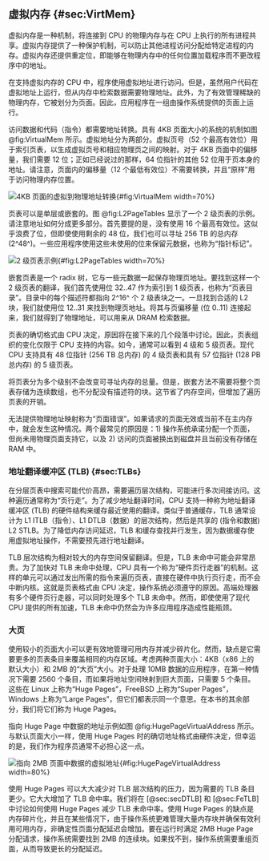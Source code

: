 ## 虚拟内存 {#sec:VirtMem}

虚拟内存是一种机制，将连接到 CPU 的物理内存与在 CPU 上执行的所有进程共享。虚拟内存提供了一种保护机制，可以防止其他进程访问分配给特定进程的内存。虚拟内存还提供重定位，即能够在物理内存中的任何位置加载程序而不更改程序中的地址。

在支持虚拟内存的 CPU 中，程序使用虚拟地址进行访问。但是，虽然用户代码在虚拟地址上运行，但从内存中检索数据需要物理地址。此外，为了有效管理稀缺的物理内存，它被划分为页面。因此，应用程序在一组由操作系统提供​​的页面上运行。

访问数据和代码（指令）都需要地址转换。具有 4KB 页面大小的系统的机制如图  @fig:VirtualMem 所示。虚拟地址分为两部分。虚拟页号（52 个最高有效位）用于索引页表，以生成虚拟页号和相应物理页之间的映射。对于 4KB 页面中的偏移量，我们需要 12 位；正如已经说过的那样，64 位指针的其他 52 位用于页本身的地址。请注意，页面内的偏移量（12 个最低有效位）不需要转换，并且“原样”用于访问物理内存位置。

![4KB 页面的虚拟到物理地址转换](../../img/uarch/VirtualMem.png){#fig:VirtualMem width=70%}

页表可以是单层或嵌套的。图  @fig:L2PageTables 显示了一个 2 级页表的示例。请注意地址如何分成更多部分。首先要提的是，没有使用 16 个最高有效位。这似乎浪费了位，但即使使用剩余的 48 位，我们也可以寻址 256 TB 的总内存 (2^48^)。一些应用程序使用这些未使用的位来保留元数据，也称为“指针标记”。

![2 级页表示例](../../img/uarch/L2PageTables.png){#fig:L2PageTables width=70%}

嵌套页表是一个 radix 树，它与一些元数据一起保存物理页地址。要找到这样一个 2 级页表的翻译，我们首先使用位 32..47 作为索引到 1 级页表，也称为“页表目录”。目录中的每个描述符都指向 2^16^ 个 2 级表块之一。一旦找到合适的 L2 块，我们就使用位 12..31 来找到物理页地址。将其与页偏移量 (位 0..11) 连接起来，我们就得到了物理地址，可以用来从 DRAM 检索数据。

页表的确切格式由 CPU 决定，原因将在接下来的几个段落中讨论。因此，页表组织的变化仅限于 CPU 支持的内容。如今，通常可以看到 4 级和 5 级页表。现代 CPU 支持具有 48 位指针 (256 TB 总内存) 的 4 级页表和具有 57 位指针 (128 PB 总内存) 的 5 级页表。

将页表分为多个级别不会改变可寻址内存的总量。但是，嵌套方法不需要将整个页表存储为连续数组，也不分配没有描述符的块。这节省了内存空间，但增加了遍历页表的开销。

无法提供物理地址映射称为“页面错误”。如果请求的页面无效或当前不在主内存中，就会发生这种情况。两个最常见的原因是：1) 操作系统承诺分配一个页面，但尚未用物理页面支持它，以及 2) 访问的页面被换出到磁盘并且当前没有存储在 RAM 中。


### 地址翻译缓冲区 (TLB) {#sec:TLBs}

在分层页表中搜索可能代价高昂，需要遍历层次结构，可能进行多次间接访问。这种遍历通常称为“页行走”。为了减少地址翻译时间，CPU 支持一种称为地址翻译缓冲区 (TLB) 的硬件结构来缓存最近使用的翻译。类似于普通缓存，TLB 通常设计为 L1 ITLB（指令）、L1 DTLB（数据）的层次结构，然后是共享的 (指令和数据) L2 STLB。为了降低内存访问延迟，TLB 和缓存查找并行发生，因为数据缓存使用虚拟地址操作，不需要预先进行地址翻译。

TLB 层次结构为相对较大的内存空间保留翻译。但是，TLB 未命中可能会非常昂贵。为了加快对 TLB 未命中处理，CPU 具有一个称为“硬件页行走器”的机制。这样的单元可以通过发出所需的指令来遍历页表，直接在硬件中执行页行走，而不会中断内核。这就是页表格式由 CPU 决定，操作系统必须遵守的原因。高端处理器有多个硬件页行走器，可以同时处理多个 TLB 未命中。然而，即使使用了现代 CPU 提供的所有加速，TLB 未命中仍然会为许多应用程序造成性能瓶颈。

### 大页

使用较小的页面大小可以更有效地管理可用内存并减少碎片化。然而，缺点是它需要更多的页表条目来覆盖相同的内存区域。考虑两种页面大小：4KB（x86 上的默认大小）和 2MB 的“大页”大小。对于处理 10MB 数据的应用程序，在第一种情况下需要 2560 个条目，而如果将地址空间映射到巨大页面，只需要 5 个条目。这些在 Linux 上称为“Huge Pages”，FreeBSD 上称为“Super Pages”，Windows 上称为“Large Pages”，但它们都表示同一个意思。在本书的其余部分，我们将它们称为 Huge Pages。

指向 Huge Page 中数据的地址示例如图  @fig:HugePageVirtualAddress 所示。与默认页面大小一样，使用 Huge Pages 时的确切地址格式由硬件决定，但幸运的是，我们作为程序员通常不必担心这一点。

![指向 2MB 页面中数据的虚拟地址](../../img/uarch/HugePageVirtualAddress.png){#fig:HugePageVirtualAddress width=80%}

使用 Huge Pages 可以大大减少对 TLB 层次结构的压力，因为需要的 TLB 条目更少。它大大增加了 TLB 命中率。我们将在 [@sec:secDTLB] 和 [@sec:FeTLB] 中讨论如何使用 Huge Pages 减少 TLB 未命中率。使用 Huge Pages 的缺点是内存碎片化，并且在某些情况下，由于操作系统更难管理大量内存块并确保有效利用可用内存，非确定性页面分配延迟会增加。要在运行时满足 2MB Huge Page 分配请求，操作系统需要找到 2MB 的连续块。如果找不到，操作系统需要重组页面，从而导致更长的分配延迟。
